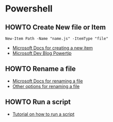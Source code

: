 # Powershell

## HOWTO Create New file or Item

```
New-Item Path -Name "name.js" -ItemType "file"
```

* [Microsoft Docs for creating a new item](https://docs.microsoft.com/en-us/powershell/module/microsoft.powershell.management/new-item?view=powershell-6)
* [Microsoft Dev Blog Powertip](https://devblogs.microsoft.com/scripting/powertip-use-powershell-to-create-new-file/)

## HOWTO Rename a file

* [Microsoft Docs for renaming a file](https://docs.microsoft.com/en-us/powershell/module/microsoft.powershell.management/rename-item?view=powershell-6)
* [Other options for renaming a file](https://www.windowscentral.com/how-rename-multiple-files-bulk-windows-10#rename-files-using-powershell)


## HOWTO Run a script

* [Tutorial on how to run a script](https://www.windowscentral.com/how-create-and-run-your-first-powershell-script-file-windows-10)

